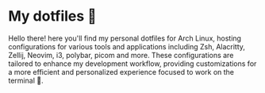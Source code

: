 
# My dotfiles 🐧

Hello there! here you'll find my personal dotfiles for Arch Linux, hosting configurations for various tools and applications including Zsh, Alacritty, Zellij, Neovim, i3, polybar, picom and more. These configurations are tailored to enhance my development workflow, providing customizations for a more efficient and personalized experience focused to work on the terminal 👾.